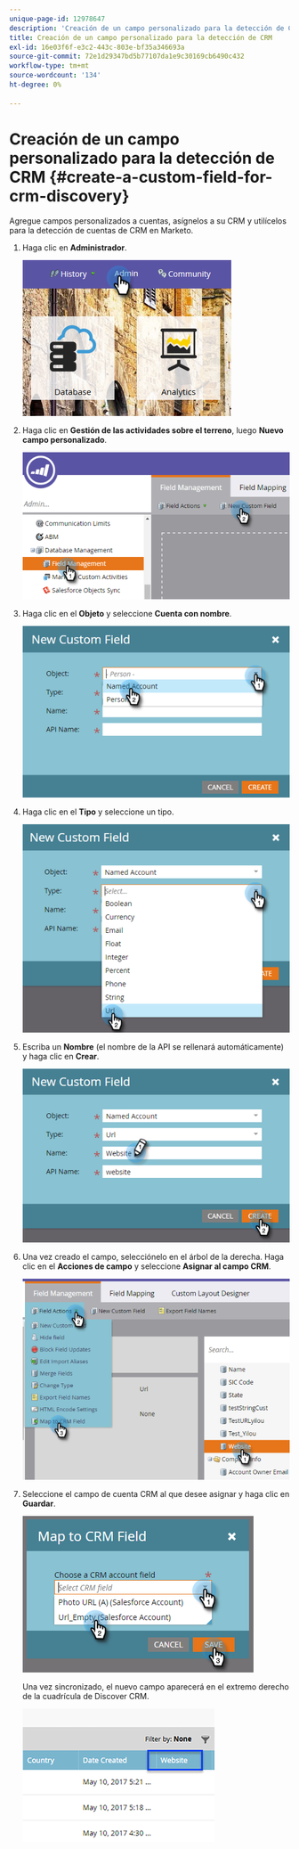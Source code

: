 ```yaml
---
unique-page-id: 12978647
description: 'Creación de un campo personalizado para la detección de CRM: documentos de Marketo: documentación del producto'
title: Creación de un campo personalizado para la detección de CRM
exl-id: 16e03f6f-e3c2-443c-803e-bf35a346693a
source-git-commit: 72e1d29347bd5b77107da1e9c30169cb6490c432
workflow-type: tm+mt
source-wordcount: '134'
ht-degree: 0%

---
```


# Creación de un campo personalizado para la detección de CRM {#create-a-custom-field-for-crm-discovery}

Agregue campos personalizados a cuentas, asígnelos a su CRM y utilícelos para la detección de cuentas de CRM en Marketo.

1. Haga clic en **Administrador**.

   ![](assets/admin.png)

1. Haga clic en **Gestión de las actividades sobre el terreno**, luego **Nuevo campo personalizado**.

   ![](assets/two-4.png)

1. Haga clic en el **Objeto** y seleccione **Cuenta con nombre**.

   ![](assets/three-3.png)

1. Haga clic en el **Tipo** y seleccione un tipo.

   ![](assets/four-3.png)

1. Escriba un **Nombre** (el nombre de la API se rellenará automáticamente) y haga clic en **Crear**.

   ![](assets/five-3.png)

1. Una vez creado el campo, selecciónelo en el árbol de la derecha. Haga clic en el **Acciones de campo** y seleccione **Asignar al campo CRM**.

   ![](assets/six-2.png)

1. Seleccione el campo de cuenta CRM al que desee asignar y haga clic en **Guardar**.

   ![](assets/seven-1.png)

   Una vez sincronizado, el nuevo campo aparecerá en el extremo derecho de la cuadrícula de Discover CRM.

   ![](assets/eight.png)
